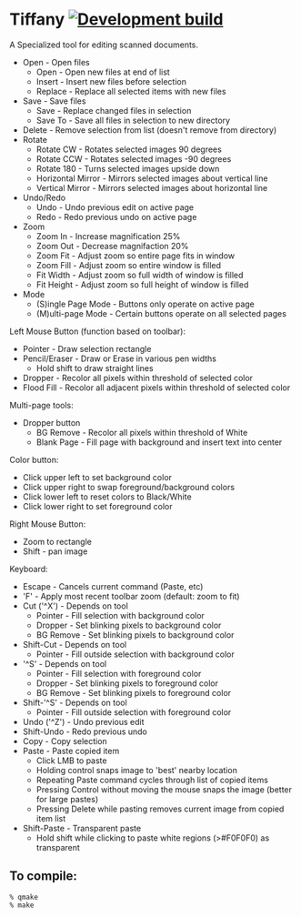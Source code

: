 # Tiffany [![Development build](https://github.com/crwolff/Tiffany/actions/workflows/build_all.yml/badge.svg)](https://github.com/crwolff/Tiffany/actions/workflows/build_all.yml)


A Specialized tool for editing scanned documents.

* Open - Open files
    * Open - Open new files at end of list
    * Insert - Insert new files before selection
    * Replace - Replace all selected items with new files
* Save - Save files
    * Save - Replace changed files in selection
    * Save To -  Save all files in selection to new directory
* Delete - Remove selection from list (doesn't remove from directory)
* Rotate
    * Rotate CW - Rotates selected images 90 degrees
    * Rotate CCW - Rotates selected images -90 degrees
    * Rotate 180 - Turns selected images upside down
    * Horizontal Mirror - Mirrors selected images about vertical line
    * Vertical Mirror - Mirrors selected images about horizontal line
* Undo/Redo
    * Undo - Undo previous edit on active page
    * Redo - Redo previous undo on active page
* Zoom
    * Zoom In - Increase magnification 25%
    * Zoom Out - Decrease magnifaction 20%
    * Zoom Fit - Adjust zoom so entire page fits in window
    * Zoom Fill - Adjust zoom so entire window is filled
    * Fit Width - Adjust zoom so full width of window is filled
    * Fit Height - Adjust zoom so full height of window is filled
* Mode
    * (S)ingle Page Mode - Buttons only operate on active page
    * (M)ulti-page Mode - Certain buttons operate on all selected pages

Left Mouse Button (function based on toolbar):
* Pointer - Draw selection rectangle
* Pencil/Eraser - Draw or Erase in various pen widths
    * Hold shift to draw straight lines
* Dropper - Recolor all pixels within threshold of selected color
* Flood Fill - Recolor all adjacent pixels within threshold of selected color

Multi-page tools:
* Dropper button
    * BG Remove - Recolor all pixels within threshold of White
    * Blank Page - Fill page with background and insert text into center

Color button:
* Click upper left to set background color
* Click upper right to swap foreground/background colors
* Click lower left to reset colors to Black/White
* Click lower right to set foreground color

Right Mouse Button:
* Zoom to rectangle
* Shift - pan image

Keyboard:
* Escape - Cancels current command (Paste, etc)
* 'F' - Apply most recent toolbar zoom (default: zoom to fit)
* Cut ('^X') - Depends on tool
    * Pointer - Fill selection with background color
    * Dropper - Set blinking pixels to background color
    * BG Remove - Set blinking pixels to background color
* Shift-Cut - Depends on tool
    * Pointer - Fill outside selection with background color
* '^S' - Depends on tool
    * Pointer - Fill selection with foreground color
    * Dropper - Set blinking pixels to foreground color
    * BG Remove - Set blinking pixels to foreground color
* Shift-'^S' - Depends on tool
    * Pointer - Fill outside selection with foreground color
* Undo ('^Z') - Undo previous edit
* Shift-Undo - Redo previous undo
* Copy - Copy selection
* Paste - Paste copied item
    * Click LMB to paste 
    * Holding control snaps image to 'best' nearby location
    * Repeating Paste command cycles through list of copied items
    * Pressing Control without moving the mouse snaps the image (better for large pastes)
    * Pressing Delete while pasting removes current image from copied item list
* Shift-Paste - Transparent paste
    * Hold shift while clicking to paste white regions (\>#F0F0F0) as transparent

## To compile:
```
% qmake
% make
```
